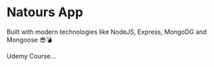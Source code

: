 # Natours App

Built with modern technologies like NodeJS, Express, MongoDG and Mongoose 😎💣

Udemy Course...
